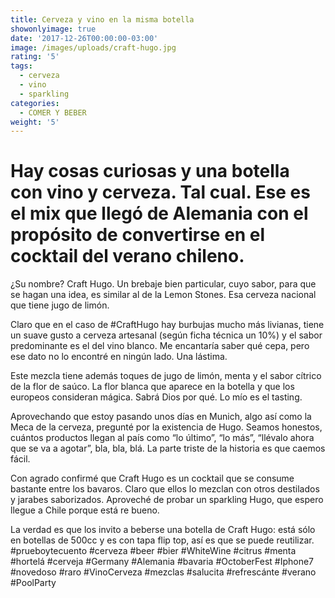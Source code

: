 ```yaml
---
title: Cerveza y vino en la misma botella
showonlyimage: true
date: '2017-12-26T00:00:00-03:00'
image: /images/uploads/craft-hugo.jpg
rating: '5'
tags:
  - cerveza
  - vino
  - sparkling
categories:
  - COMER Y BEBER
weight: '5'
---
```

# Hay cosas curiosas y una botella con vino y cerveza. Tal cual. Ese es el mix que llegó de Alemania con el propósito de convertirse en el cocktail del verano chileno. 

¿Su nombre? Craft Hugo. Un brebaje bien particular, cuyo sabor, para que se hagan una idea, es similar al de la Lemon Stones. Esa cerveza nacional que tiene jugo de limón. 

Claro que en el caso de #CraftHugo hay burbujas mucho más livianas, tiene un suave gusto a cerveza artesanal (según ficha técnica un 10%) y el sabor predominante es el del vino blanco. Me encantaría saber qué cepa, pero ese dato no lo encontré en ningún lado. Una lástima.

Este mezcla tiene además toques de jugo de limón, menta y el sabor cítrico de la flor de saúco. La flor blanca que aparece en la botella y que los europeos consideran mágica. Sabrá Dios por qué. Lo mío es el tasting.

Aprovechando que estoy pasando unos días en Munich, algo así como la Meca de la cerveza, pregunté por la existencia de Hugo. Seamos honestos, cuántos productos llegan al país como “lo último”, “lo más”, “llévalo ahora que se va a agotar”, bla, bla, blá. La parte triste de la historia es que caemos fácil. 

Con agrado confirmé que Craft Hugo es un cocktail que se consume bastante entre los bavaros. Claro que ellos lo mezclan con otros destilados y jarabes saborizados. Aproveché de probar un sparkling Hugo, que espero llegue a Chile porque está re bueno.

La verdad es que los invito a beberse una botella de Craft Hugo: está sólo en botellas de 500cc y es con tapa flip top, así es que se puede reutilizar. #prueboytecuento #cerveza #beer #bier #WhiteWine #citrus #menta #hortelá #cerveja #Germany #Alemania #bavaria #OctoberFest #Iphone7 #novedoso #raro #VinoCerveza #mezclas #salucita #refrescánte #verano #PoolParty
